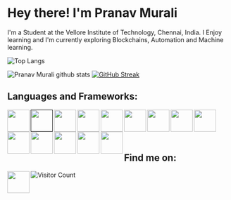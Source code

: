 # Hey there! I'm Pranav Murali
<p>I'm a Student at the Vellore Institute of Technology, Chennai, India. I Enjoy learning and I'm currently exploring Blockchains, Automation and Machine learning.</p>

![Top Langs](https://github-readme-stats.vercel.app/api/top-langs/?username=PranavMurali&layout=compact&theme=highcontrast&langs_count=10&hide=ShaderLab,LLVM)


![Pranav Murali github stats](https://github-readme-stats.vercel.app/api?username=PranavMurali&show_icons=true&theme=highcontrast)
[![GitHub Streak](https://github-readme-streak-stats.herokuapp.com?user=PranavMurali&theme=dark&ring=DD0000&background=000000&stroke=FFEC00&dates=18DDD5)](https://git.io/streak-stats)

## Languages and Frameworks:
[<img src="https://simpleicons.org/icons/cplusplus.svg" width="50px" alt="" align="left">](https://www.cplusplus.com/)
[<img src="https://simpleicons.org/icons/c.svg" width="50px" alt="" align="left" >]()
[<img src="https://simpleicons.org/icons/csharp.svg" width="50px" alt="" align="left" >](https://docs.microsoft.com/en-us/dotnet/csharp/)
[<img src="https://simpleicons.org/icons/css3.svg" width="50px" alt="" align="left" >](https://developer.mozilla.org/en-US/docs/Web/CSS)
[<img src="https://simpleicons.org/icons/html5.svg" width="50px" alt="" align="left" >](https://developer.mozilla.org/en-US/docs/Web/HTML)
[<img src="https://simpleicons.org/icons/python.svg" width="50px" alt="" align="left" >](https://www.python.org/)
[<img src="https://simpleicons.org/icons/tensorflow.svg" width="50px" alt="" align="left" >](https://www.tensorflow.org/)
[<img src="https://simpleicons.org/icons/googlecloud.svg" width="50px" alt="" align="left" >](https://cloud.google.com/)
[<img src="https://simpleicons.org/icons/django.svg" width="50px" alt="" align="left" >](https://www.djangoproject.com/)
[<img src="https://simpleicons.org/icons/unity.svg" width="50px" alt="" align="left" >](https://unity.com/)
[<img src="https://simpleicons.org/icons/heroku.svg" width="50px" alt="" align="left" >](https://www.heroku.com/)
[<img src="https://simpleicons.org/icons/rust.svg" width="50px" alt="" align="left" >](https://www.rust-lang.org/)
[<img src="https://raw.githubusercontent.com/simple-icons/simple-icons/bd6bd577fa3ece5b171d2c3ba1d8704593187acf/icons/go.svg" width="50px" alt="" align="left" >](https://golang.org/)
[<img src="https://upload.wikimedia.org/wikipedia/commons/thumb/2/20/Bash_Logo_black_and_white_icon_only.svg/672px-Bash_Logo_black_and_white_icon_only.svg.png" width="50px" alt="" align="left" >](https://www.gnu.org/software/bash/)

<br />
<br />
<br />
<br />

## Find me on:
[<img src="https://simpleicons.org/icons/linkedin.svg" width="50px" alt="" align="left">](https://www.linkedin.com/in/pranav-murali/)  

![Visitor Count](https://profile-counter.glitch.me/PranavMurali/count.svg)
<br />
<br />
